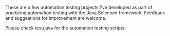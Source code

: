 These are a few automation testing projects I've developed as part of practicing automation testing with the Java Selenium framework. Feedback and suggestions for improvement are welcome.

Please check test/java for the automation testing scripts.
